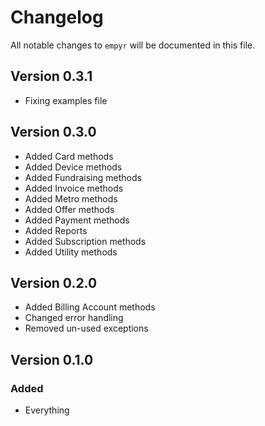 # Changelog

All notable changes to `empyr` will be documented in this file.

## Version 0.3.1
- Fixing examples file

## Version 0.3.0
- Added Card methods
- Added Device methods
- Added Fundraising methods
- Added Invoice methods
- Added Metro methods
- Added Offer methods
- Added Payment methods
- Added Reports
- Added Subscription methods
- Added Utility methods

## Version 0.2.0
- Added Billing Account methods
- Changed error handling
- Removed un-used exceptions

## Version 0.1.0

### Added
- Everything

